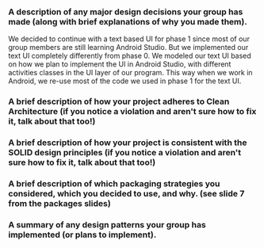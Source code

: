 ### A description of any major design decisions your group has made (along with brief explanations of why you made them).
We decided to continue with a text based UI for phase 1 since most of our group members are still learning Android Studio. But we implemented our text UI completely differently from phase 0. We modeled our text UI based on how we plan to implement the UI in Android Studio, with different activities classes in the UI layer of our program. This way when we work in Android, we re-use most of the code we used in phase 1 for the text UI. 

### A brief description of how your project adheres to Clean Architecture (if you notice a violation and aren't sure how to fix it, talk about that too!)


### A brief description of how your project is consistent with the SOLID design principles (if you notice a violation and aren't sure how to fix it, talk about that too!)

### A brief description of which packaging strategies you considered, which you decided to use, and why. (see slide 7 from the packages slides)

### A summary of any design patterns your group has implemented (or plans to implement).

